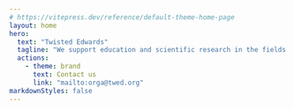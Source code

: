 ```yaml
---
# https://vitepress.dev/reference/default-theme-home-page
layout: home
hero:
  text: "Twisted Edwards"
  tagline: "We support education and scientific research in the fields of cryptography, distributed systems, and information technology security."
  actions:
    - theme: brand
      text: Contact us
      link: "mailto:orga@twed.org"
markdownStyles: false
---
```


<div class="bg-graph" />

<style scoped>
.bg-graph {
  position: fixed;
  top: 0;
  left: 0;
  right: 0;
  bottom: 0;
  background-image: url("/te.svg");
  background-position: center;
  background-size: cover;
}

.dark .bg-graph {
  background-image: url("/te-dark.svg");
}
</style>
